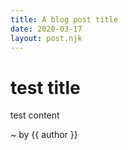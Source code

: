 ```yaml
---
title: A blog post title
date: 2020-03-17
layout: post.njk
---
```


# test title

test content

~ by {{ author }}